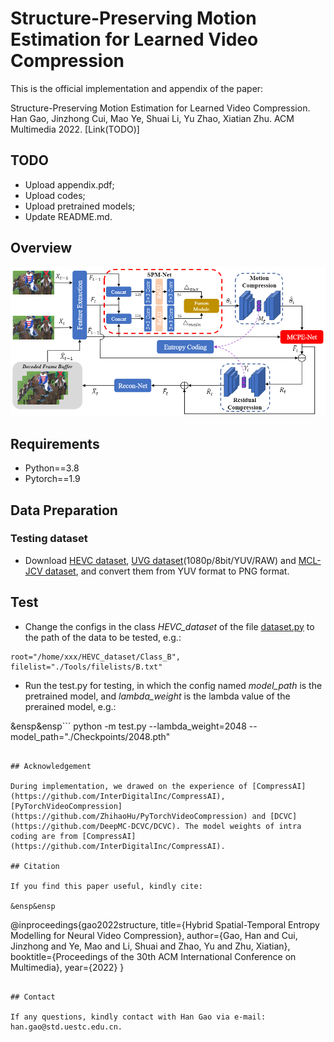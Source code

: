 # Structure-Preserving Motion Estimation for Learned Video Compression

This is the official implementation and appendix of the paper:

Structure-Preserving Motion Estimation for Learned Video Compression. Han Gao, Jinzhong Cui, Mao Ye, Shuai Li, Yu Zhao, Xiatian Zhu. ACM Multimedia 2022. [Link(TODO)]

## TODO

* Upload appendix.pdf;
* Upload codes;
* Upload pretrained models;
* Update README.md.

## Overview

![Overview](https://github.com/gaohan-12/SPME/blob/main/Overview.png)

## Requirements

* Python==3.8
* Pytorch==1.9

## Data Preparation

### Testing dataset

* Download [HEVC dataset](), [UVG dataset](http://ultravideo.fi/#testsequences)(1080p/8bit/YUV/RAW) and [MCL-JCV dataset](http://mcl.usc.edu/mcl-jcv-dataset/), and convert them from YUV format to PNG format.

## Test

* Change the configs in the class *HEVC_dataset* of the file [dataset.py](https://github.com/gaohan-12/SPME/blob/main/dataset.py) to the path of the data to be tested, e.g.:

```
root="/home/xxx/HEVC_dataset/Class_B", filelist="./Tools/filelists/B.txt"
```

* Run the test.py for testing, in which the config named *model_path* is the pretrained model, and *lambda_weight* is the lambda value of the prerained model, e.g.:

&ensp&ensp```
python -m test.py --lambda_weight=2048 --model_path="./Checkpoints/2048.pth"
```

## Acknowledgement

During implementation, we drawed on the experience of [CompressAI](https://github.com/InterDigitalInc/CompressAI), [PyTorchVideoCompression](https://github.com/ZhihaoHu/PyTorchVideoCompression) and [DCVC](https://github.com/DeepMC-DCVC/DCVC). The model weights of intra coding are from [CompressAI](https://github.com/InterDigitalInc/CompressAI).

## Citation

If you find this paper useful, kindly cite:

&ensp&ensp
```
@inproceedings{gao2022structure,
  title={Hybrid Spatial-Temporal Entropy Modelling for Neural Video Compression},
  author={Gao, Han and Cui, Jinzhong and Ye, Mao and Li, Shuai and Zhao, Yu and Zhu, Xiatian},
  booktitle={Proceedings of the 30th ACM International Conference on Multimedia},
  year={2022}
}
```

## Contact

If any questions, kindly contact with Han Gao via e-mail: han.gao@std.uestc.edu.cn.
